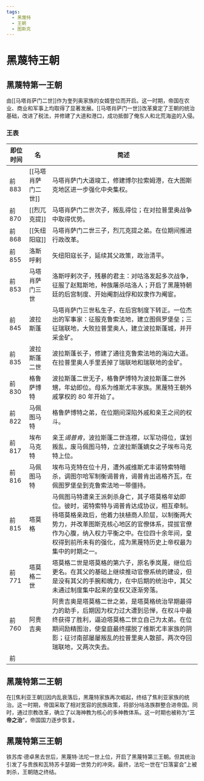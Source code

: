 ```yaml
---
tags:
  - 黑蔑特
  - 王朝
  - 图斯克
---
```


# 黑蔑特王朝

## 黑蔑特第一王朝

由[[马塔肖萨门二世]]作为奎列奥家族的女婿登位而开启。这一时期，帝国在农业、商业和军事上均取得了显著发展。[[马塔肖萨门一世]]改革奠定了王朝的统治基础，改进了税法，并修建了大道和港口，成功抵御了俺东人和北荒海盗的入侵。

### 王表


| 即位时间  | 名           | 简述                                                                                                                                                |
| ----- | ----------- | ------------------------------------------------------------------------------------------------------------------------------------------------- |
| 前 883 | [[马塔肖萨门二世]] | 马塔肖萨门大道竣工，修建博尔拉索姆港，在大图斯克地区进一步强化中央集权。                                                                                                              |
| 前 870 | [[烈兀克提]]    | 马塔肖萨门二世次子，叛乱得位；在对拉普里奥战争中取得优势。                                                                                                                     |
| 前 868 | [[矢纽阳寇]]    | 马塔肖萨门二世三子，烈兀克提之弟。在位期间推进行政改革。                                                                                                                      |
| 前 855 | 洛斯呼剌        | 矢纽阳寇长子，延续其父政策，政治清平。                                                                                                                               |
| 前 853 | 马塔肖萨门三世     | 洛斯呼剌次子，残暴的君主：对咕洛发起多次战争，征服了赵黠斯地，种族屠杀咕洛人；开启了黑蔑特朝廷的后宫制度、开始阉割战俘和奴隶作为阉宦。                                                                               |
| 前 845 | 波拉斯蓬        | 马塔肖萨门三世私生子，在后宫制度下转正。一位杰出的军事家：征服克鲁索法地，建立图佩罗堡垒；三征瑞联地，大败拉普里奥人，建立波拉斯蓬城，并开采金矿。                                                                         |
| 前 835 | 波拉斯蓬二世      | 波拉斯蓬长子，修建了通往克鲁索法地的海边大道。在拉普里奥人手里丢掉了瑞联地和瑞联地的金矿。                                                                                                     |
| 前 830 | 格鲁萨博特       | 波拉斯蓬二世无子，格鲁萨博特为波拉斯蓬二世外甥，年幼即位。母系为维斯尤丰家族。黑蔑特王朝外戚掌权的 80 年开始了。                                                                                        |
| 前 822 | 马佩图马特       | 格鲁萨博特之弟，在位期间深陷外戚和亲王之间的权斗。                                                                                                                         |
| 前 817 | 埃布马克特       | 亲王*谒普肯*，波拉斯蓬二世连襟，以军功得位，谋划叛乱，废马佩图马特，立波拉斯蓬嫡女之子埃布马克特上位。                                                                                              |
| 前 816 | 马佩图马特       | 埃布马克特在位十月，遭外戚维斯尤丰诺特索特暗杀，调图尔哈军制衡谒普肯，谒普肯出逃格齐瓦，在佩图罗堡垒到克鲁索法地一带僵持。                                                                                     |
| 前 815 | 塔莫格         | 马佩图马特遭亲王派刺杀身亡，其子塔莫格年幼即位。彼时，诺特索特与谒普肯达成协议，相互牵制。待塔莫格亲政后，他着力扶植商人阶层，以制衡两大势力，并改革图斯克核心地区的官僚体系，提拔官僚作为心腹，纳入权力平衡之中。在位四十余年间，皇权得到前所未有的强化，成为黑蔑特历史上帝权最为集中的时期之一。 |
| 前 771 | 塔莫格二世       | 塔莫格二世是塔莫格的第六子，原名季岚蔑，继位后更名。在其父的基础上继续推动官僚系统的建设，但是没有其父的手腕和魄力，在中后期的统治中，其父未通过制度集中起来的皇权又逐渐旁落。                                                           |
| 前 760 | 阿贵吉奥        | 阿贵吉奥是塔莫格二世之弟，是塔莫格统治早期最得力的助手，后期因为权力过大遭到忌惮，在权斗中最终获得了胜利，逼迫塔莫格二世立自己为太弟。在位期间励精图治，使皇庭最终摆脱了维斯尤丰家族的阴影；征讨南部屡屡叛乱的拉普里奥人散部，两次夺回瑞联地，又两次失去。                     |
| 前     |             |                                                                                                                                                   |


## 黑蔑特第二王朝

在[[焦利亚王朝]]因内乱衰落后，黑蔑特家族再次崛起，终结了焦利亚家族的统治。这一时期，帝国采取了相对宽容的民族政策，将部分咕洛族群整合进帝国。同时，通过宗教改革，确立了以海神教为核心的多神教体系。这一时期也被称为“**三帝之治**”，帝国国力逐步恢复。

## 黑蔑特第三王朝

铁苏库·德卓黑去世后，黑蔑特·法坨一世上位，开启了黑蔑特第三王朝。但其统治引发了与贵族和瓦特苏卡瑟姆一世势力的冲突。最终，法坨一世在“日落宴会”上被刺杀，王朝随之终结。